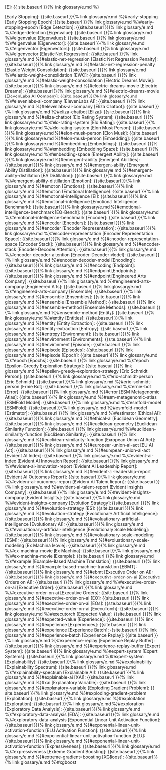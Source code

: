 [E]: {{ site.baseurl }}{% link glossary/e.md %}

[Early Stopping]: {{site.baseurl }}{% link glossary/e.md %}#early-stopping
[Early Stopping Epoch]: {{site.baseurl }}{% link glossary/e.md %}#early-stopping-epoch
[Edge Detection]: {{site.baseurl }}{% link glossary/e.md %}#edge-detection
[Eigenvalue]: {{site.baseurl }}{% link glossary/e.md %}#eigenvalue
[Eigenvalues]: {{site.baseurl }}{% link glossary/e.md %}#eigenvalue
[Eigenvector]: {{site.baseurl }}{% link glossary/e.md %}#eigenvector
[Eigenvectors]: {{site.baseurl }}{% link glossary/e.md %}#eigenvector
[Elastic Net Regression]: {{site.baseurl }}{% link glossary/e.md %}#elastic-net-regression
[Elastic Net Regression Penalty]: {{site.baseurl }}{% link glossary/e.md %}#elastic-net-regression-penalty
[Elastic Weight Consolidation]: {{site.baseurl }}{% link glossary/e.md %}#elastic-weight-consolidation
[EWC]: {{site.baseurl }}{% link glossary/e.md %}#elastic-weight-consolidation
[Electric Dreams Movie]: {{site.baseurl }}{% link glossary/e.md %}#electric-dreams-movie
[Electric Dreams]: {{site.baseurl }}{% link glossary/e.md %}#electric-dreams-movie
[ElevenLabs AI Company]: {{site.baseurl }}{% link glossary/e.md %}#elevenlabs-ai-company
[ElevenLabs AI]: {{site.baseurl }}{% link glossary/e.md %}#elevenlabs-ai-company
[Eliza Chatbot]: {{site.baseurl }}{% link glossary/e.md %}#eliza-chatbot
[Eliza]: {{site.baseurl }}{% link glossary/e.md %}#eliza-chatbot
[Elo Rating System]: {{site.baseurl }}{% link glossary/e.md %}#elo-rating-system
[Elo Rating]: {{site.baseurl }}{% link glossary/e.md %}#elo-rating-system
[Elon Musk Person]: {{site.baseurl }}{% link glossary/e.md %}#elon-musk-person
[Elon Musk]: {{site.baseurl }}{% link glossary/e.md %}#elon-musk-person
[Embedding]: {{site.baseurl }}{% link glossary/e.md %}#embedding
[Embeddings]: {{site.baseurl }}{% link glossary/e.md %}#embedding
[Embedding Space]: {{site.baseurl }}{% link glossary/e.md %}#embedding-space
[Emergent Ability]: {{site.baseurl }}{% link glossary/e.md %}#emergent-ability
[Emergent Abilities]: {{site.baseurl }}{% link glossary/e.md %}#emergent-ability
[Emergent Ability Distillation]: {{site.baseurl }}{% link glossary/e.md %}#emergent-ability-distillation
[EA Distillation]: {{site.baseurl }}{% link glossary/e.md %}#emergent-ability-distillation
[Emotion]: {{site.baseurl }}{% link glossary/e.md %}#emotion
[Emotions]: {{site.baseurl }}{% link glossary/e.md %}#emotion
[Emotional Intelligence]: {{site.baseurl }}{% link glossary/e.md %}#emotional-intelligence
[EI]: {{site.baseurl }}{% link glossary/e.md %}#emotional-intelligence
[Emotional Intelligence Benchmark]: {{site.baseurl }}{% link glossary/e.md %}#emotional-intelligence-benchmark
[EQ-Bench]: {{site.baseurl }}{% link glossary/e.md %}#emotional-intelligence-benchmark
[Encoder]: {{site.baseurl }}{% link glossary/e.md %}#encoder
[Encoders]: {{site.baseurl }}{% link glossary/e.md %}#encoder
[Encoder Representation]: {{site.baseurl }}{% link glossary/e.md %}#encoder-representation
[Encoder Representation Space]: {{site.baseurl }}{% link glossary/e.md %}#encoder-representation-space
[Encoder Stack]: {{site.baseurl }}{% link glossary/e.md %}#encoder-stack
[Encoder-Decoder Attention]: {{site.baseurl }}{% link glossary/e.md %}#encoder-decoder-attention
[Encoder-Decoder Model]: {{site.baseurl }}{% link glossary/e.md %}#encoder-decoder-model
[Encoding]: {{site.baseurl }}{% link glossary/e.md %}#encoding
[Endpoint]: {{site.baseurl }}{% link glossary/e.md %}#endpoint
[Endpoints]: {{site.baseurl }}{% link glossary/e.md %}#endpoint
[Engineered Arts Company]: {{site.baseurl }}{% link glossary/e.md %}#engineered-arts-company
[Engineered Arts]: {{site.baseurl }}{% link glossary/e.md %}#engineered-arts-company
[Ensemble]: {{site.baseurl }}{% link glossary/e.md %}#ensemble
[Ensembles]: {{site.baseurl }}{% link glossary/e.md %}#ensemble
[Ensemble Method]: {{site.baseurl }}{% link glossary/e.md %}#ensemble-method
[Ensemble Methods]: {{site.baseurl }}{% link glossary/e.md %}#ensemble-method
[Entity]: {{site.baseurl }}{% link glossary/e.md %}#entity
[Entities]: {{site.baseurl }}{% link glossary/e.md %}#entity
[Entity Extraction]: {{site.baseurl }}{% link glossary/e.md %}#entity-extraction
[Entropy]: {{site.baseurl }}{% link glossary/e.md %}#entropy
[Environment]: {{site.baseurl }}{% link glossary/e.md %}#environment
[Environments]: {{site.baseurl }}{% link glossary/e.md %}#environment
[Episode]: {{site.baseurl }}{% link glossary/e.md %}#episode
[Episodes]: {{site.baseurl }}{% link glossary/e.md %}#episode
[Epoch]: {{site.baseurl }}{% link glossary/e.md %}#epoch
[Epochs]: {{site.baseurl }}{% link glossary/e.md %}#epoch
[Epsilon-Greedy Exploration Strategy]: {{site.baseurl }}{% link glossary/e.md %}#epsilon-greedy-exploration-strategy
[Eric Schmidt Person]: {{site.baseurl }}{% link glossary/e.md %}#eric-schmidt-person
[Eric Schmidt]: {{site.baseurl }}{% link glossary/e.md %}#eric-schmidt-person
[Ernie Bot]: {{site.baseurl }}{% link glossary/e.md %}#ernie-bot
[Error]: {{site.baseurl }}{% link glossary/e.md %}#error
[ESM Metagenomic Atlas]: {{site.baseurl }}{% link glossary/e.md %}#esm-metagenomic-atlas
[ESMFold Model]: {{site.baseurl }}{% link glossary/e.md %}#esmfold-model
[ESMFold]: {{site.baseurl }}{% link glossary/e.md %}#esmfold-model
[Estimator]: {{site.baseurl }}{% link glossary/e.md %}#estimator
[Ethical AI]: {{site.baseurl }}{% link glossary/e.md %}#ethical-ai
[Euclidean Geometry]: {{site.baseurl }}{% link glossary/e.md %}#euclidean-geometry
[Euclidean Similarity Function]: {{site.baseurl }}{% link glossary/e.md %}#euclidean-similarity-function
[Euclidean Similarity]: {{site.baseurl }}{% link glossary/e.md %}#euclidean-similarity-function
[European Union AI Act]: {{site.baseurl }}{% link glossary/e.md %}#european-union-ai-act
[EU AI Act]: {{site.baseurl }}{% link glossary/e.md %}#european-union-ai-act
[Evident AI Index]: {{site.baseurl }}{% link glossary/e.md %}#evident-ai-index
[Evident AI Innovation Report]: {{site.baseurl }}{% link glossary/e.md %}#evident-ai-innovation-report
[Evident AI Leadership Report]: {{site.baseurl }}{% link glossary/e.md %}#evident-ai-leadership-report
[Evident AI Outcomes Report]: {{site.baseurl }}{% link glossary/e.md %}#evident-ai-outcomes-report
[Evident AI Talent Report]: {{site.baseurl }}{% link glossary/e.md %}#evident-ai-talent-report
[Evident Insights Company]: {{site.baseurl }}{% link glossary/e.md %}#evident-insights-company
[Evident Insights]: {{site.baseurl }}{% link glossary/e.md %}#evident-insights-company
[Evolution Strategy]: {{site.baseurl }}{% link glossary/e.md %}#evoluation-strategy
[ES]: {{site.baseurl }}{% link glossary/e.md %}#evoluation-strategy
[Evolutionary Artificial Intelligence]: {{site.baseurl }}{% link glossary/e.md %}#evoluationary-artificial-intelligence
[Evolutionary AI]: {{site.baseurl }}{% link glossary/e.md %}#evoluationary-artificial-intelligence
[Evolutionary Scale Modeling]: {{site.baseurl }}{% link glossary/e.md %}#evoluationary-scale-modeling
[ESM]: {{site.baseurl }}{% link glossary/e.md %}#evoluationary-scale-modeling
[Ex Machina Movie]: {{site.baseurl }}{% link glossary/e.md %}#ex-machina-movie
[Ex Machina]: {{site.baseurl }}{% link glossary/e.md %}#ex-machina-movie
[Example]: {{site.baseurl }}{% link glossary/e.md %}#example
[Example-Based Machine Translation]: {{site.baseurl }}{% link glossary/e.md %}#example-based-machine-translation
[EBMT]: {{site.baseurl }}{% link glossary/e.md %}#ebmt
[Executive Order on AI]: {{site.baseurl }}{% link glossary/e.md %}#executive-order-on-ai
[Executive Orders on AI]: {{site.baseurl }}{% link glossary/e.md %}#executive-order-on-ai
[Executive Order]: {{site.baseurl }}{% link glossary/e.md %}#executive-order-on-ai
[Executive Orders]: {{site.baseurl }}{% link glossary/e.md %}#executive-order-on-ai
[EO]: {{site.baseurl }}{% link glossary/e.md %}#executive-order-on-ai
[EOs]: {{site.baseurl }}{% link glossary/e.md %}#executive-order-on-ai
[ExecuTorch]: {{site.baseurl }}{% link glossary/e.md %}#executorch
[Expected Value]: {{site.baseurl }}{% link glossary/e.md %}#expected-value
[Experience]: {{site.baseurl }}{% link glossary/e.md %}#experience
[Experiences]: {{site.baseurl }}{% link glossary/e.md %}#experience
[Experience Batch]: {{site.baseurl }}{% link glossary/e.md %}#experience-batch
[Experience Replay]: {{site.baseurl }}{% link glossary/e.md %}#experience-replay
[Experience Replay Buffer]: {{site.baseurl }}{% link glossary/e.md %}#experience-replay-buffer
[Expert System]: {{site.baseurl }}{% link glossary/e.md %}#expert-system
[Expert Systems]: {{site.baseurl }}{% link glossary/e.md %}#expert-system
[Explainability]: {{site.baseurl }}{% link glossary/e.md %}#explainability
[Explainability Spectrum]: {{site.baseurl }}{% link glossary/e.md %}#explainability-spectrum
[Explainable AI]: {{site.baseurl }}{% link glossary/e.md %}#explainable-ai
[XAI]: {{site.baseurl }}{% link glossary/e.md %}#xai
[Explanatory Variable]: {{site.baseurl }}{% link glossary/e.md %}#explanatory-variable
[Exploding Gradient Problem]: {{ site.baseurl }}{% link glossary/e.md %}#exploding-gradient-problem
[Exploitation]: {{site.baseurl }}{% link glossary/e.md %}#exploitation
[Exploration]: {{site.baseurl }}{% link glossary/e.md %}#exploration
[Exploratory Data Analysis]: {{site.baseurl }}{% link glossary/e.md %}#exploratory-data-analysis
[EDA]: {{site.baseurl }}{% link glossary/e.md %}#exploratory-data-analysis
[Exponential Linear Unit Activation Function]: {{site.baseurl }}{% link glossary/e.md %}#exponential-linear-unit-activation-function
[ELU Activation Function]: {{site.baseurl }}{% link glossary/e.md %}#exponential-linear-unit-activation-function
[ELU]: {{site.baseurl }}{% link glossary/e.md %}#exponential-linear-unit-activation-function
[Expressiveness]: {{site.baseurl }}{% link glossary/e.md %}#expressiveness
[Extreme Gradient Boosting]: {{site.baseurl }}{% link glossary/e.md %}#extreme-gradient=boosting
[XGBoost]: {{site.baseurl }}{% link glossary/e.md %}#xgboost
